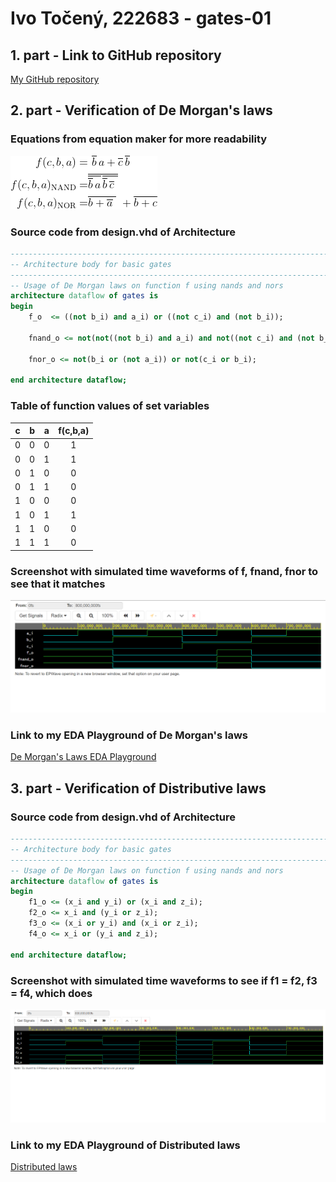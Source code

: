 # Ivo Točený, 222683 - gates-01

## 1. part - Link to GitHub repository

[My GitHub repository](https://github.com/Ivo-Toceny-222683/Digital-electronics-1)

## 2. part - Verification of De Morgan's laws

### Equations from equation maker for more readability
![Screenshot of equations from equation maker](images/Rovnica.jpg)

### Source code from design.vhd of Architecture
```vhdl
------------------------------------------------------------------------
-- Architecture body for basic gates
------------------------------------------------------------------------
-- Usage of De Morgan laws on function f using nands and nors
architecture dataflow of gates is
begin
    f_o  <= ((not b_i) and a_i) or ((not c_i) and (not b_i));

    fnand_o <= not(not((not b_i) and a_i) and not((not c_i) and (not b_i)));

    fnor_o <= not(b_i or (not a_i)) or not(c_i or b_i);

end architecture dataflow;
```

### Table of function values of set variables
| **c** | **b** |**a** | **f(c,b,a)** |
| :-: | :-: | :-: | :-: |
| 0 | 0 | 0 | 1 |
| 0 | 0 | 1 | 1 |
| 0 | 1 | 0 | 0 |
| 0 | 1 | 1 | 0 |
| 1 | 0 | 0 | 0 |
| 1 | 0 | 1 | 1 |
| 1 | 1 | 0 | 0 |
| 1 | 1 | 1 | 0 |

### Screenshot with simulated time waveforms of f, fnand, fnor to see that it matches
![Screenshot of time waveforms](images/De_Morgan_Laws_Sim_Toceny.png)

### Link to my EDA Playground of De Morgan's laws
[De Morgan's Laws EDA Playground](https://www.edaplayground.com/x/6b4W)

## 3. part - Verification of Distributive laws

### Source code from design.vhd of Architecture
```vhdl
------------------------------------------------------------------------
-- Architecture body for basic gates
------------------------------------------------------------------------
-- Usage of De Morgan laws on function f using nands and nors
architecture dataflow of gates is
begin
    f1_o <= (x_i and y_i) or (x_i and z_i);
    f2_o <= x_i and (y_i or z_i);
    f3_o <= (x_i or y_i) and (x_i or z_i);
    f4_o <= x_i or (y_i and z_i);

end architecture dataflow;
```

### Screenshot with simulated time waveforms to see if f1 = f2, f3 = f4, which does
![Screenshot of time waveforms](images/Distributive_Laws_Sim_Toceny.png)

### Link to my EDA Playground of Distributed laws
[Distributed laws](https://www.edaplayground.com/x/EG7n)